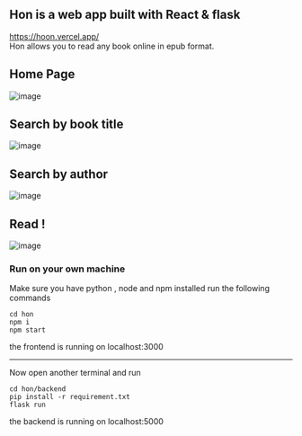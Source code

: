 ## Hon is a web app built with React & flask
https://hoon.vercel.app/ <br/>
Hon allows you to read any book online in epub format.

 ## Home Page 
![image](https://user-images.githubusercontent.com/16255509/224041925-aa4f7b87-d3f2-440a-ac1b-c0eb03b2de15.png)
 ## Search by book title
![image](https://user-images.githubusercontent.com/16255509/224042118-82eaaa74-03ba-43b4-9fa2-5da81cf7ff65.png)


 ## Search by author
![image](https://user-images.githubusercontent.com/16255509/224042235-28c75cf1-bf2c-47f2-967d-c11311fa9058.png)
 ## Read !
![image](https://user-images.githubusercontent.com/16255509/224043431-d0271462-e295-4bb1-841c-6539ef09a145.png)


### Run on your own machine 
Make sure you have python , node and npm installed 
run the following commands
```
cd hon 
npm i 
npm start
```
the frontend is running on localhost:3000 
___

Now open another terminal and run
```
cd hon/backend
pip install -r requirement.txt
flask run 
```
the backend is running on localhost:5000 

